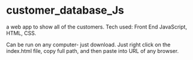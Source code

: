 # customer_database_Js

a web app to show all of the customers. Tech used: Front End JavaScript, HTML, CSS.

Can be run on any computer- just download.  Just right click on the index.html file, copy full path, and then paste into URL of any browser.
